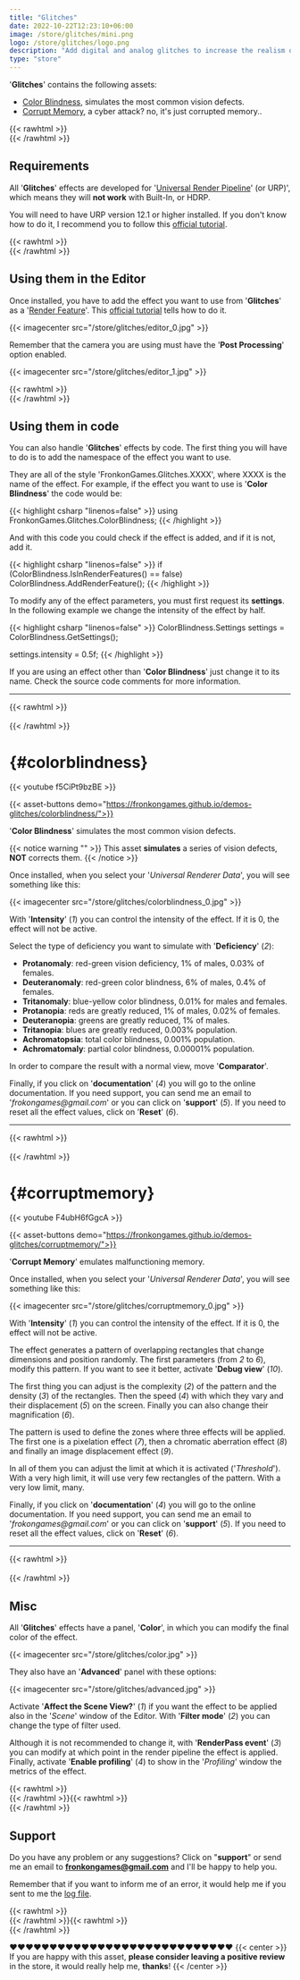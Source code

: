 ```yaml
---
title: "Glitches"
date: 2022-10-22T12:23:10+06:00
image: /store/glitches/mini.png
logo: /store/glitches/logo.png
description: "Add digital and analog glitches to increase the realism of your games!"
type: "store"
---
```


'**Glitches**' contains the following assets:

* [Color Blindness](#colorblindness), simulates the most common vision defects.
* [Corrupt Memory](#corruptmemory), a cyber attack? no, it's just corrupted memory..

{{< rawhtml >}}</br>{{< /rawhtml >}}
## Requirements

All '**Glitches**' effects are developed for '[Universal Render Pipeline](https://docs.unity3d.com/Packages/com.unity.render-pipelines.universal@12.1/manual/index.html)' (or URP)', which means they will **not work** with Built-In, or HDRP.

You will need to have URP version 12.1 or higher installed. If you don't know how to do it, I recommend you to follow this [official tutorial](https://docs.unity3d.com/Packages/com.unity.render-pipelines.universal@12.1/manual/InstallURPIntoAProject.html).

{{< rawhtml >}}</br>{{< /rawhtml >}}
## Using them in the Editor

Once installed, you have to add the effect you want to use from '**Glitches**' as a '[Render Feature](https://docs.unity3d.com/Packages/com.unity.render-pipelines.universal@12.1/manual/urp-renderer-feature.html)'. This [official tutorial](https://docs.unity3d.com/Packages/com.unity.render-pipelines.universal@12.1/manual/urp-renderer-feature-how-to-add.html) tells how to do it.

{{< imagecenter src="/store/glitches/editor_0.jpg" >}}

Remember that the camera you are using must have the '**Post Processing**' option enabled.

{{< imagecenter src="/store/glitches/editor_1.jpg" >}}

{{< rawhtml >}}</br>{{< /rawhtml >}}
## Using them in code

You can also handle '**Glitches**' effects by code. The first thing you will have to do is to add the namespace of the effect you want to use.

They are all of the style 'FronkonGames.Glitches.XXXX', where XXXX is the name of the effect. For example, if the effect you want to use is '**Color Blindness**' the code would be:

{{< highlight csharp "linenos=false" >}}
using FronkonGames.Glitches.ColorBlindness;
{{< /highlight >}}
</br>

And with this code you could check if the effect is added, and if it is not, add it.

{{< highlight csharp "linenos=false" >}}
if (ColorBlindness.IsInRenderFeatures() == false)
    ColorBlindness.AddRenderFeature();
{{< /highlight >}}
</br>

To modify any of the effect parameters, you must first request its __settings__. In the following example we change the intensity of the effect by half.

{{< highlight csharp "linenos=false" >}}
 ColorBlindness.Settings settings = ColorBlindness.GetSettings();

 settings.intensity = 0.5f;
 {{< /highlight >}}
</br>

If you are using an effect other than '**Color Blindness**' just change it to its name. Check the source code comments for more information.

---
{{< rawhtml >}}<br><br>{{< /rawhtml >}}

# {#colorblindness}
{{< youtube f5CiPt9bzBE >}}

{{< asset-buttons demo="https://fronkongames.github.io/demos-glitches/colorblindness/">}}

'**Color Blindness**' simulates the most common vision defects.

{{< notice warning "" >}}
This asset **simulates** a series of vision defects, **NOT** corrects them.
{{< /notice >}}

Once installed, when you select your '_Universal Renderer Data_', you will see something like this:

{{< imagecenter src="/store/glitches/colorblindness_0.jpg" >}}

With '**Intensity**' (_1_) you can control the intensity of the effect. If it is 0, the effect will not be active.

Select the type of deficiency you want to simulate with '**Deficiency**' (_2_):

* **Protanomaly**: red-green vision deficiency, 1% of males, 0.03% of females.
* **Deuteranomaly**: red-green color blindness, 6% of males, 0.4% of females.
* **Tritanomaly**: blue-yellow color blindness, 0.01% for males and females.
* **Protanopia**: reds are greatly reduced, 1% of males, 0.02% of females.
* **Deuteranopia**: greens are greatly reduced, 1% of males.
* **Tritanopia**: blues are greatly reduced, 0.003% population.
* **Achromatopsia**: total color blindness, 0.001% population.
* **Achromatomaly**: partial color blindness, 0.00001% population.

In order to compare the result with a normal view, move '**Comparator**'.

Finally, if you click on '**documentation**' (_4_) you will go to the online documentation. If you need support, you can send me an email to '_frokongames@gmail.com_' or you can click on '**support**' (_5_). If you need to reset all the effect values, click on '**Reset**' (_6_).

---
{{< rawhtml >}}<br><br>{{< /rawhtml >}}

# {#corruptmemory}
{{< youtube F4ubH6fGgcA >}}

{{< asset-buttons demo="https://fronkongames.github.io/demos-glitches/corruptmemory/">}}

'**Corrupt Memory**' emulates malfunctioning memory.

Once installed, when you select your '_Universal Renderer Data_', you will see something like this:

{{< imagecenter src="/store/glitches/corruptmemory_0.jpg" >}}

With '**Intensity**' (_1_) you can control the intensity of the effect. If it is 0, the effect will not be active.

The effect generates a pattern of overlapping rectangles that change dimensions and position randomly. The first parameters (from _2_ to _6_), modify this pattern. If you want to see it better, activate '**Debug view**' (_10_).

The first thing you can adjust is the complexity (_2_) of the pattern and the density (_3_) of the rectangles. Then the speed (_4_) with which they vary and their displacement (_5_) on the screen. Finally you can also change their magnification (_6_).

The pattern is used to define the zones where three effects will be applied. The first one is a pixelation effect (_7_), then a chromatic aberration effect (_8_) and finally an image displacement effect (_9_).

In all of them you can adjust the limit at which it is activated ('_Threshold_'). With a very high limit, it will use very few rectangles of the pattern. With a very low limit, many.

Finally, if you click on '**documentation**' (_4_) you will go to the online documentation. If you need support, you can send me an email to '_frokongames@gmail.com_' or you can click on '**support**' (_5_). If you need to reset all the effect values, click on '**Reset**' (_6_).

---
{{< rawhtml >}}<br><br>{{< /rawhtml >}}
## Misc

All '**Glitches**' effects have a panel, '**Color**', in which you can modify the final color of the effect.

{{< imagecenter src="/store/glitches/color.jpg" >}}

They also have an '**Advanced**' panel with these options:

{{< imagecenter src="/store/glitches/advanced.jpg" >}}

Activate '**Affect the Scene View?**' (_1_) if you want the effect to be applied also in the '_Scene_' window of the Editor. With '**Filter mode**' (_2_) you can change the type of filter used.

Although it is not recommended to change it, with '**RenderPass event**' (_3_) you can modify at which point in the render pipeline the effect is applied. Finally, activate '**Enable profiling**' (_4_) to show in the '_Profiling_' window the metrics of the effect.

{{< rawhtml >}}</br>{{< /rawhtml >}}{{< rawhtml >}}</br>{{< /rawhtml >}}
## Support

Do you have any problem or any suggestions? Click on "**support**" or send me an email to **fronkongames@gmail.com** and I'll be happy to help you.

Remember that if you want to inform me of an error, it would help me if you sent to me the [log file](https://docs.unity3d.com/Manual/LogFiles.html).

{{< rawhtml >}}</br>{{< /rawhtml >}}{{< rawhtml >}}</br>{{< /rawhtml >}}

❤️❤️❤️❤️❤️❤️❤️❤️❤️❤️❤️❤️❤️❤️❤️❤️❤️❤️❤️❤️❤️❤️❤️❤️❤️❤️❤️❤️
{{< center >}}
If you are happy with this asset, <b>please consider leaving a positive review</b> in the store, it would really help me,
<b>thanks</b>!
{{< /center >}}
